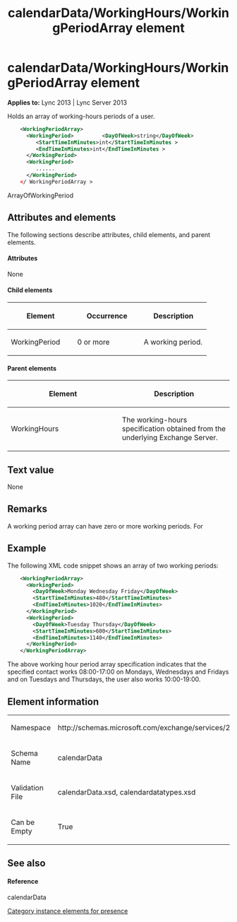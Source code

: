 ﻿---
title: calendarData/WorkingHours/WorkingPeriodArray element
TOCTitle: calendarData/WorkingHours/WorkingPeriodArray element
ms:assetid: f113e849-9f89-48ff-b802-fd28924404f2
ms:mtpsurl: https://msdn.microsoft.com/en-us/library/Dn454718(v=office.15)
ms:contentKeyID: 57093405
ms.date: 07/24/2014
mtps_version: v=office.15
dev_langs:
- xml
---

# calendarData/WorkingHours/WorkingPeriodArray element


**Applies to:** Lync 2013 | Lync Server 2013

Holds an array of working-hours periods of a user.

``` xml
    <WorkingPeriodArray>
      <WorkingPeriod>         <DayOfWeek>string</DayOfWeek>
         <StartTimeInMinutes>int</StartTimeInMinutes >
         <EndTimeInMinutes>int</EndTimeInMinutes >
      </WorkingPeriod>
      <WorkingPeriod>
         ......
      </WorkingPeriod>
    </ WorkingPeriodArray >
```

ArrayOfWorkingPeriod

## Attributes and elements

The following sections describe attributes, child elements, and parent elements.

#### Attributes

None

#### Child elements

<table>
<colgroup>
<col style="width: 33%" />
<col style="width: 33%" />
<col style="width: 33%" />
</colgroup>
<thead>
<tr class="header">
<th><p>Element</p></th>
<th><p>Occurrence</p></th>
<th><p>Description</p></th>
</tr>
</thead>
<tbody>
<tr class="odd">
<td><p>WorkingPeriod</p></td>
<td><p>0 or more</p></td>
<td><p>A working period.</p></td>
</tr>
</tbody>
</table>


#### Parent elements

<table>
<colgroup>
<col style="width: 50%" />
<col style="width: 50%" />
</colgroup>
<thead>
<tr class="header">
<th><p>Element</p></th>
<th><p>Description</p></th>
</tr>
</thead>
<tbody>
<tr class="odd">
<td><p>WorkingHours</p></td>
<td><p>The working-hours specification obtained from the underlying Exchange Server.</p></td>
</tr>
</tbody>
</table>


## Text value

None

## Remarks

A working period array can have zero or more working periods. For

## Example

The following XML code snippet shows an array of two working periods:

``` xml
    <WorkingPeriodArray>
      <WorkingPeriod>
        <DayOfWeek>Monday Wednesday Friday</DayOfWeek>
        <StartTimeInMinutes>480</StartTimeInMinutes>
        <EndTimeInMinutes>1020</EndTimeInMinutes>
      </WorkingPeriod>
      <WorkingPeriod>
        <DayOfWeek>Tuesday Thursday</DayOfWeek>
        <StartTimeInMinutes>600</StartTimeInMinutes>
        <EndTimeInMinutes>1140</EndTimeInMinutes>
      </WorkingPeriod>
    </WorkingPeriodArray>
```

The above working hour period array specification indicates that the specified contact works 08:00-17:00 on Mondays, Wednesdays and Fridays and on Tuesdays and Thursdays, the user also works 10:00-19:00.

## Element information

<table>
<colgroup>
<col style="width: 50%" />
<col style="width: 50%" />
</colgroup>
<tbody>
<tr class="odd">
<td><p>Namespace</p></td>
<td><p>http://schemas.microsoft.com/exchange/services/2006/types</p></td>
</tr>
<tr class="even">
<td><p>Schema Name</p></td>
<td><p>calendarData</p></td>
</tr>
<tr class="odd">
<td><p>Validation File</p></td>
<td><p>calendarData.xsd, calendardatatypes.xsd</p></td>
</tr>
<tr class="even">
<td><p>Can be Empty</p></td>
<td><p>True</p></td>
</tr>
</tbody>
</table>


## See also

#### Reference

calendarData

[Category instance elements for presence](category-instance-elements-for-presence.md)

